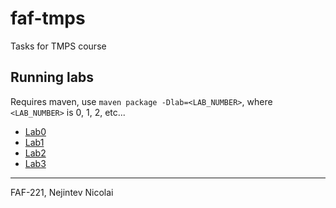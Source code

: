 # faf-tmps

Tasks for TMPS course

## Running labs

Requires maven, use `maven package -Dlab=<LAB_NUMBER>`, where `<LAB_NUMBER>` is 0, 1, 2, etc...

- [Lab0](./src/main/java/lab0/README.md)
- [Lab1](./src/main/java/lab1/README.md)
- [Lab2](./src/main/java/lab2/README.md)
- [Lab3](./src/main/java/lab3/README.md)
---

FAF-221, Nejintev Nicolai
